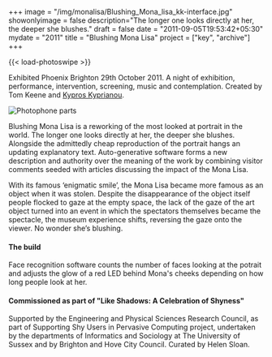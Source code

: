 +++
image = "/img/monalisa/Blushing_Mona_lisa_kk-interface.jpg"
showonlyimage = false
description="The longer one looks directly at her, the deeper she blushes."
draft = false
date = "2011-09-05T19:53:42+05:30"
mydate = "2011"
title = "Blushing Mona Lisa"
project = ["key", "archive"]
+++  

{{< load-photoswipe >}}

Exhibited Phoenix Brighton 29th October 2011. A night of exhibition, performance, intervention, screening, music and contemplation. Created by Tom Keene and <a href="http://www.electronicsunset.org">Kypros Kyprianou</a>.

![Photophone parts](/img/monalisa/Blushing_Mona_lisa_kk-interface.jpg)

Blushing Mona Lisa is a reworking of the most looked at portrait in the world. The longer one looks directly at her, the deeper she blushes. Alongside the admittedly cheap reproduction of the portrait hangs an updating explanatory text. Auto-generative software forms a new description and authority over the meaning of the work by combining visitor comments seeded with articles discussing the impact of the Mona Lisa.

With its famous ‘enigmatic smile’, the Mona Lisa became more famous as an object when it was stolen. Despite the disappearance of the object itself people flocked to gaze at the empty space, the lack of the gaze of the art object turned into an event in which the spectators themselves became the spectacle, the museum experience shifts, reversing the gaze onto the viewer. No wonder she’s blushing.

#### The build
Face recognition software counts the number of faces looking at the potrait and adjusts the glow of a red LED behind Mona's cheeks depending on how long people look at her.

#### Commissioned as part of "Like Shadows: A Celebration of Shyness"
Supported by the Engineering and Physical Sciences Research Council, as part of Supporting Shy Users in Pervasive Computing project, undertaken by the departments of Informatics and Sociology at The University of Sussex and by Brighton and Hove City Council. Curated by Helen Sloan.
